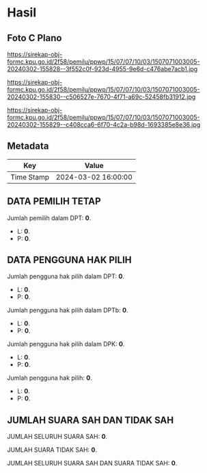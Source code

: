 # Hasil

## Foto C Plano

https://sirekap-obj-formc.kpu.go.id/2f58/pemilu/ppwp/15/07/07/10/03/1507071003005-20240302-155828--3f552c0f-923d-4955-9e6d-c476abe7acb1.jpg

https://sirekap-obj-formc.kpu.go.id/2f58/pemilu/ppwp/15/07/07/10/03/1507071003005-20240302-155830--c506527e-7670-4f71-a69c-52458fb31912.jpg

https://sirekap-obj-formc.kpu.go.id/2f58/pemilu/ppwp/15/07/07/10/03/1507071003005-20240302-155829--c408cca6-6f70-4c2a-b98d-1693385e8e36.jpg


## Metadata

| Key        | Value               |
| ---------- | ------------------- |
| Time Stamp | 2024-03-02 16:00:00 |


## DATA PEMILIH TETAP

Jumlah pemilih dalam DPT: **0**.
 * L: **0**.
 * P: **0**.

## DATA PENGGUNA HAK PILIH

Jumlah pengguna hak pilih dalam DPT: **0**.
 * L: **0**.
 * P: **0**.

Jumlah pengguna hak pilih dalam DPTb: **0**.
 * L: **0**.
 * P: **0**.

Jumlah pengguna hak pilih dalam DPK: **0**.
 * L: **0**.
 * P: **0**.

Jumlah pengguna hak pilih: **0**.
 * L: **0**.
 * P: **0**.

## JUMLAH SUARA SAH DAN TIDAK SAH

JUMLAH SELURUH SUARA SAH: **0**.

JUMLAH SUARA TIDAK SAH: **0**.

JUMLAH SELURUH SUARA SAH DAN SUARA TIDAK SAH: **0**.


